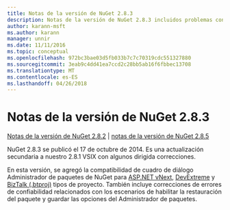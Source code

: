```yaml
---
title: Notas de la versión de NuGet 2.8.3
description: Notas de la versión de NuGet 2.8.3 incluidos problemas conocidos, correcciones de errores, las funciones agregadas y dcr.
author: karann-msft
ms.author: karann
manager: unnir
ms.date: 11/11/2016
ms.topic: conceptual
ms.openlocfilehash: 972bc3bae03d5fb033b7c7c70319cdc551327880
ms.sourcegitcommit: 3eab9c4dd41ea7ccd2c28bb5ab16f6fbbec13708
ms.translationtype: MT
ms.contentlocale: es-ES
ms.lasthandoff: 04/26/2018
---
```

# <a name="nuget-283-release-notes"></a>Notas de la versión de NuGet 2.8.3

[Notas de la versión de NuGet 2.8.2](../release-notes/nuget-2.8.2.md) | [notas de la versión de NuGet 2.8.5](../release-notes/nuget-2.8.5.md)

NuGet 2.8.3 se publicó el 17 de octubre de 2014. Es una actualización secundaria a nuestro 2.8.1 VSIX con algunos dirigida correcciones.

En esta versión, se agregó la compatibilidad de cuadro de diálogo Administrador de paquetes de NuGet para [ASP.NET vNext](http://www.asp.net/vnext), [DevExtreme](http://js.devexpress.com/) y [BizTalk (.btproj)](/biztalk/core/developing-biztalk-server-applications) tipos de proyecto. También incluye correcciones de errores de confiabilidad relacionados con los escenarios de habilitar la restauración del paquete y guardar las opciones del Administrador de paquetes.
